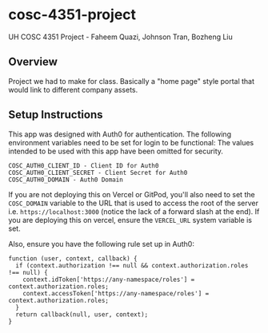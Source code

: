 # cosc-4351-project
UH COSC 4351 Project - Faheem Quazi, Johnson Tran, Bozheng Liu

## Overview

Project we had to make for class. Basically a "home page" style portal that would link to different company assets.

## Setup Instructions

This app was designed with Auth0 for authentication. The following environment variables need to be set for login to be functional:
The values intended to be used with this app have been omitted for security.

```
COSC_AUTH0_CLIENT_ID - Client ID for Auth0
COSC_AUTH0_CLIENT_SECRET - Client Secret for Auth0
COSC_AUTH0_DOMAIN - Auth0 Domain
```

If you are not deploying this on Vercel or GitPod, you'll also need to set the `COSC_DOMAIN` variable to the URL that is used to access the root of the server i.e. `https://localhost:3000` (notice the lack of a forward slash at the end).
If you are deploying this on vercel, ensure the `VERCEL_URL` system variable is set.


Also, ensure you have the following rule set up in Auth0: 

```
function (user, context, callback) {
  if (context.authorization !== null && context.authorization.roles !== null) {
    context.idToken['https://any-namespace/roles'] = context.authorization.roles;
    context.accessToken['https://any-namespace/roles'] = context.authorization.roles;
  }
  return callback(null, user, context);
}
```